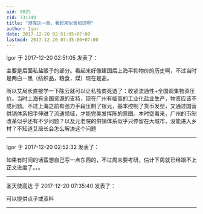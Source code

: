```yaml
---
aid: 9025
zid: 731349
title: "港库这一章，看起来似曾相识啊"
author: Igor
date: 2017-12-20 02:51:05+07:00
lastmod: 2017-12-20 07:35:00+07:00
---
```


Igor 于 2017-12-20 02:51:05 发表了：

主要是后面私盐贩子的部分。看起来好像建国后上海平抑物价的历史啊，不过当时是两白一黑（纺织品，粮食，煤）现在是盐。

所以艾局长直接学一下陈云就可以让私盐商死透了：收紧流通性+全国调集物资压价。当时上海有全国资源的支持，现在广州有临高的工业化盐业生产，物资应该不成问题。不过上海之前有强力手段压制了银元，基本控制了货币发型，又通过国营供销体系把手伸进了流通领域，才能完美发挥陈的意图。本时空看来，广州的币制改革似乎还有不少问题？以及元老院的供销体系似乎只停留在大城市，没能进入乡村？不知道艾局长会怎么解决这个问题

---

Igor 于 2017-12-20 02:52:32 发表了：

如果有时间的话蛮想自己写一点东西的，不过周末要考研，估计下周就已经跟不上正文进度了。。。

---

圣天使高达 于 2017-12-20 07:35:40 发表了：

可以提供点子或资料

---

